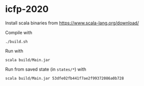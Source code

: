 # icfp-2020

Install scala binaries from https://www.scala-lang.org/download/

Compile with

    ./build.sh

Run with

    scala build/Main.jar

Run from saved state (in `states/*`) with

    scala build/Main.jar 53dfe02fb441f7ae2f99372086a0b728
